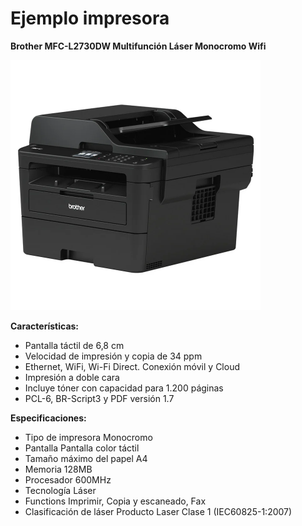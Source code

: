 # Ejemplo impresora

**Brother MFC-L2730DW Multifunción Láser Monocromo Wifi**

<img src="/img/impresoraejemplo.webp" width="400px">

**Características:**
- Pantalla táctil de 6,8 cm
- Velocidad de impresión y copia de 34 ppm
- Ethernet, WiFi, Wi-Fi Direct. Conexión móvil y Cloud
- Impresión a doble cara
- Incluye tóner con capacidad para 1.200 páginas
- PCL-6, BR-Script3 y PDF versión 1.7

**Especificaciones:**
- Tipo de impresora Monocromo
- Pantalla Pantalla color táctil
- Tamaño máximo del papel A4
- Memoria 128MB
- Procesador 600MHz
- Tecnología Láser
- Functions Imprimir, Copia y escaneado, Fax
- Clasificación de láser Producto Laser Clase 1 (IEC60825-1:2007)
